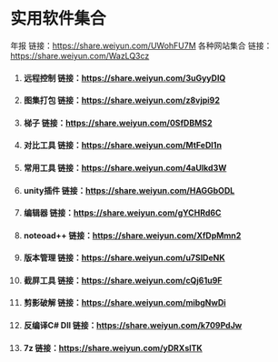 # 实用软件集合

年报 链接：https://share.weiyun.com/UWohFU7M
各种网站集合 链接：https://share.weiyun.com/WazLQ3cz  

1. #### 远程控制 链接：https://share.weiyun.com/3uGyyDlQ

2. #### 图集打包 链接：https://share.weiyun.com/z8vjpi92

3. #### 梯子 链接：https://share.weiyun.com/0SfDBMS2

4. #### 对比工具 链接：https://share.weiyun.com/MtFeDl1n

5. #### 常用工具 链接：https://share.weiyun.com/4aUlkd3W

6. #### unity插件 链接：https://share.weiyun.com/HAGGbODL

7. #### 编辑器 链接：https://share.weiyun.com/gYCHRd6C

8. #### noteoad++ 链接：https://share.weiyun.com/XfDpMmn2

9. #### 版本管理 链接：https://share.weiyun.com/u7SIDeNK

10. #### 截屏工具 链接：https://share.weiyun.com/cQj61u9F

11. #### 剪影破解 链接：https://share.weiyun.com/mibgNwDi

12. #### 反编译C# Dll 链接：https://share.weiyun.com/k709PdJw

13. #### 7z 链接：https://share.weiyun.com/yDRXslTK

